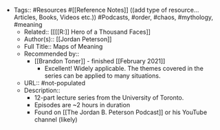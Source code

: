 - Tags:: #Resources #[[Reference Notes]] ((add type of resource... Articles, Books, Videos etc.)) #Podcasts, #order, #chaos, #mythology, #meaning 
    - Related:: [[[[R:]] Hero of a Thousand Faces]]
    - Author(s):: [[Jordan Peterson]]
    - Full Title:: Maps of Meaning
    - Recommended by:: 
        - [[Brandon Toner]] - finished [[February 2021]]
            - Excellent! Widely applicable. The themes covered in the series can be applied to many situations. 
    - URL:: #not-populated
    - Description::
        - 12-part lecture series from the University of Toronto.
        - Episodes are ~2 hours in duration
        - Found on [[The Jordan B. Peterson Podcast]] or his YouTube channel (likely)
